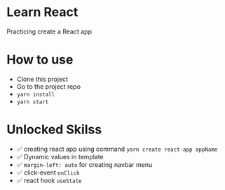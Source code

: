 # Learn React

Practicing create a React app

# How to use

- Clone this project
- Go to the project repo
- `yarn install`
- `yarn start`

# Unlocked Skilss

- ✅ creating react app using command `yarn create react-app appName`
- ✅ Dynamic values in template
- ✅ `margin-left: auto` for creating navbar menu
- ✅ click-event `onClick`
- ✅ react hook `useState`
